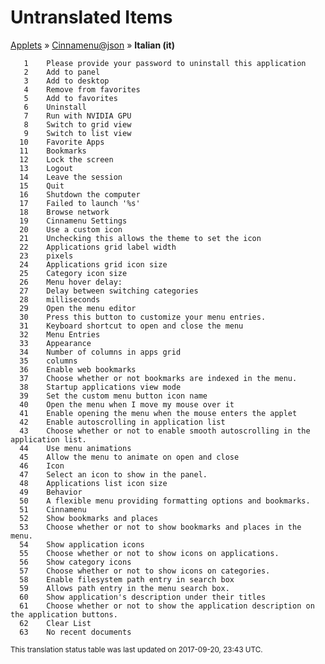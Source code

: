 # Untranslated Items
[Applets](../../../README.md) &#187; [Cinnamenu@json](../README.md) &#187; **Italian (it)**

       1	Please provide your password to uninstall this application
       2	Add to panel
       3	Add to desktop
       4	Remove from favorites
       5	Add to favorites
       6	Uninstall
       7	Run with NVIDIA GPU
       8	Switch to grid view
       9	Switch to list view
      10	Favorite Apps
      11	Bookmarks
      12	Lock the screen
      13	Logout
      14	Leave the session
      15	Quit
      16	Shutdown the computer
      17	Failed to launch '%s'
      18	Browse network
      19	Cinnamenu Settings
      20	Use a custom icon
      21	Unchecking this allows the theme to set the icon
      22	Applications grid label width
      23	pixels
      24	Applications grid icon size
      25	Category icon size
      26	Menu hover delay:
      27	Delay between switching categories
      28	milliseconds
      29	Open the menu editor
      30	Press this button to customize your menu entries.
      31	Keyboard shortcut to open and close the menu
      32	Menu Entries
      33	Appearance
      34	Number of columns in apps grid
      35	columns
      36	Enable web bookmarks
      37	Choose whether or not bookmarks are indexed in the menu.
      38	Startup applications view mode
      39	Set the custom menu button icon name
      40	Open the menu when I move my mouse over it
      41	Enable opening the menu when the mouse enters the applet
      42	Enable autoscrolling in application list
      43	Choose whether or not to enable smooth autoscrolling in the application list.
      44	Use menu animations
      45	Allow the menu to animate on open and close
      46	Icon
      47	Select an icon to show in the panel.
      48	Applications list icon size
      49	Behavior
      50	A flexible menu providing formatting options and bookmarks.
      51	Cinnamenu
      52	Show bookmarks and places
      53	Choose whether or not to show bookmarks and places in the menu.
      54	Show application icons
      55	Choose whether or not to show icons on applications.
      56	Show category icons
      57	Choose whether or not to show icons on categories.
      58	Enable filesystem path entry in search box
      59	Allows path entry in the menu search box.
      60	Show application's description under their titles
      61	Choose whether or not to show the application description on the application buttons.
      62	Clear List
      63	No recent documents

<sup>This translation status table was last updated on 2017-09-20, 23:43 UTC.</sup>
